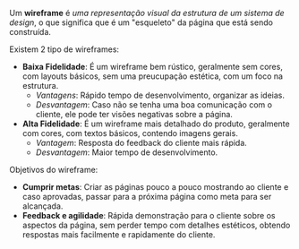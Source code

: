 Um **wireframe** é *uma representação visual da estrutura de um sistema de design*, o que significa que é um "esqueleto" da página que está sendo construída.

Existem 2 tipo de wireframes:
* **Baixa Fidelidade**: É um wireframe bem rústico, geralmente sem cores, com layouts básicos, sem uma preucupação estética, com um foco na estrutura.
    * *Vantagens*: Rápido tempo de desenvolvimento, organizar as ideias.
    * *Desvantagem*: Caso não se tenha uma boa comunicação com o cliente, ele pode ter visões negativas sobre a página.
* **Alta Fidelidade**: É um wireframe mais detalhado do produto, geralmente com cores, com textos básicos, contendo imagens gerais.
    * *Vantagem*: Resposta do feedback do cliente mais rápida.
    * *Desvantagem*: Maior tempo de desenvolvimento.

Objetivos do wireframe:
* **Cumprir metas**: Criar as páginas pouco a pouco mostrando ao cliente e caso aprovadas, passar para a próxima página como meta para ser alcançada.
* **Feedback e agilidade**: Rápida demonstração para o cliente sobre os aspectos da página, sem perder tempo com detalhes estéticos, obtendo respostas mais facilmente e rapidamente do cliente.